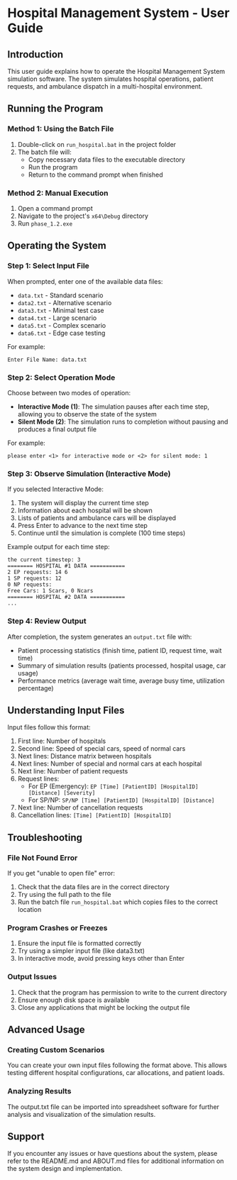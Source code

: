 # Hospital Management System - User Guide

## Introduction

This user guide explains how to operate the Hospital Management System simulation software. The system simulates hospital operations, patient requests, and ambulance dispatch in a multi-hospital environment.

## Running the Program

### Method 1: Using the Batch File
1. Double-click on `run_hospital.bat` in the project folder
2. The batch file will:
   - Copy necessary data files to the executable directory
   - Run the program
   - Return to the command prompt when finished

### Method 2: Manual Execution
1. Open a command prompt
2. Navigate to the project's `x64\Debug` directory
3. Run `phase_1.2.exe`

## Operating the System

### Step 1: Select Input File
When prompted, enter one of the available data files:
- `data.txt` - Standard scenario
- `data2.txt` - Alternative scenario
- `data3.txt` - Minimal test case
- `data4.txt` - Large scenario
- `data5.txt` - Complex scenario
- `data6.txt` - Edge case testing

For example:
```
Enter File Name: data.txt
```

### Step 2: Select Operation Mode
Choose between two modes of operation:
- **Interactive Mode (1)**: The simulation pauses after each time step, allowing you to observe the state of the system
- **Silent Mode (2)**: The simulation runs to completion without pausing and produces a final output file

For example:
```
please enter <1> for interactive mode or <2> for silent mode: 1
```

### Step 3: Observe Simulation (Interactive Mode)
If you selected Interactive Mode:
1. The system will display the current time step
2. Information about each hospital will be shown
3. Lists of patients and ambulance cars will be displayed
4. Press Enter to advance to the next time step
5. Continue until the simulation is complete (100 time steps)

Example output for each time step:
```
the current timestep: 3
======== HOSPITAL #1 DATA ===========
2 EP requests: 14 6
1 SP requests: 12
0 NP requests: 
Free Cars: 1 Scars, 0 Ncars
======== HOSPITAL #2 DATA ===========
...
```

### Step 4: Review Output
After completion, the system generates an `output.txt` file with:
- Patient processing statistics (finish time, patient ID, request time, wait time)
- Summary of simulation results (patients processed, hospital usage, car usage)
- Performance metrics (average wait time, average busy time, utilization percentage)

## Understanding Input Files

Input files follow this format:
1. First line: Number of hospitals
2. Second line: Speed of special cars, speed of normal cars
3. Next lines: Distance matrix between hospitals
4. Next lines: Number of special and normal cars at each hospital
5. Next line: Number of patient requests
6. Request lines:
   - For EP (Emergency): `EP [Time] [PatientID] [HospitalID] [Distance] [Severity]`
   - For SP/NP: `SP/NP [Time] [PatientID] [HospitalID] [Distance]`
7. Next line: Number of cancellation requests
8. Cancellation lines: `[Time] [PatientID] [HospitalID]`

## Troubleshooting

### File Not Found Error
If you get "unable to open file" error:
1. Check that the data files are in the correct directory
2. Try using the full path to the file
3. Run the batch file `run_hospital.bat` which copies files to the correct location

### Program Crashes or Freezes
1. Ensure the input file is formatted correctly
2. Try using a simpler input file (like data3.txt)
3. In interactive mode, avoid pressing keys other than Enter

### Output Issues
1. Check that the program has permission to write to the current directory
2. Ensure enough disk space is available
3. Close any applications that might be locking the output file

## Advanced Usage

### Creating Custom Scenarios
You can create your own input files following the format above. This allows testing different hospital configurations, car allocations, and patient loads.

### Analyzing Results
The output.txt file can be imported into spreadsheet software for further analysis and visualization of the simulation results.

## Support

If you encounter any issues or have questions about the system, please refer to the README.md and ABOUT.md files for additional information on the system design and implementation. 